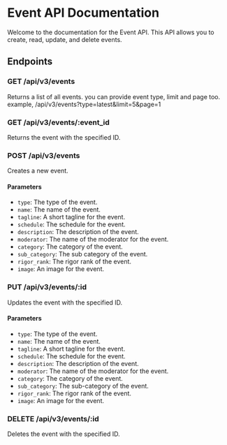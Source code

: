 <!DOCTYPE html>
<html>
  <head>
  </head>
  <body>
    <h1>Event API Documentation</h1>
    <p>
      Welcome to the documentation for the Event API. This API allows you to create, read, update, and delete events.
    </p>
    <h2>Endpoints</h2>
    <h3>GET /api/v3/events</h3>
    <p>
      Returns a list of all events. you can provide event type, limit and page too.
      <br>
      example, /api/v3/events?type=latest&limit=5&page=1
    </p>
    <h3>GET /api/v3/events/:event_id</h3>
    <p>
      Returns the event with the specified ID.
    </p>
    <h3>POST /api/v3/events</h3>
    <p>
      Creates a new event.
    </p>
    <h4>Parameters</h4>
    <ul>
      <li><code>type</code>: The type of the event.</li>
      <li><code>name</code>: The name of the event.</li>
      <li><code>tagline</code>: A short tagline for the event.</li>
      <li><code>schedule</code>: The schedule for the event.</li>
      <li><code>description</code>: The description of the event.</li>
      <li><code>moderator</code>: The name of the moderator for the event.</li>
      <li><code>category</code>: The category of the event.</li>
      <li><code>sub_category</code>: The sub category of the event.</li>
      <li><code>rigor_rank</code>: The rigor rank of the event.</li>
      <li><code>image</code>: An image for the event.</li>
    </ul>
    <h3>PUT /api/v3/events/:id</h3>
    <p>
      Updates the event with the specified ID.
    </p>
    <h4>Parameters</h4>
    <ul>
      <li><code>type</code>: The type of the event.</li>
      <li><code>name</code>: The name of the event.</li>
      <li><code>tagline</code>: A short tagline for the event.</li>
      <li><code>schedule</code>: The schedule for the event.</li>
      <li><code>description</code>: The description of the event.</li>
      <li><code>moderator</code>: The name of the moderator for the event.</li>
      <li><code>category</code>: The category of the event.</li>
      <li><code>sub_category</code>: The sub-category of the event.</li>
      <li><code>rigor_rank</code>: The rigor rank of the event.</li>
      <li><code>image</code>: An image for the event.</li>
    </ul>
    <h3>DELETE /api/v3/events/:id</h3>
    <p>
      Deletes the event with the specified ID.
    </p>
  </body>
</html>
